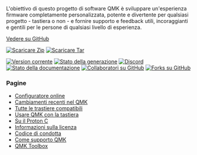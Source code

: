 L'obiettivo di questo progetto di software QMK è sviluppare un'esperienza firmware completamente personalizzata, potente e divertente per qualsiasi progetto - tastiera o non - e fornire supporto e feedback utili, incoraggianti e gentili per le persone di qualsiasi livello di esperienza.

[Vedere su <i class="fa fa-github" aria-hidden="true"></i> GitHub](https://github.com/qmk/qmk_firmware)

[![Scaricare Zip](https://img.shields.io/badge/download-zip-blue.svg)](https://github.com/qmk/qmk_firmware/zipball/master)
[![Scaricare Tar](https://img.shields.io/badge/download-tar-blue.svg)](https://github.com/qmk/qmk_firmware/tarball/master)

[![Version corrente](https://img.shields.io/github/tag/qmk/qmk_firmware.svg)](https://github.com/qmk/qmk_firmware/tags)
[![Stato della generazione](https://travis-ci.org/qmk/qmk_firmware.svg?branch=master)](https://travis-ci.org/qmk/qmk_firmware)
[![Discord](https://img.shields.io/discord/440868230475677696.svg)](https://discord.gg/Uq7gcHh)
[![Stato della documentazione](https://img.shields.io/badge/docs-ready-orange.svg)](https://docs.qmk.fm)
[![Collaboratori su GitHub](https://img.shields.io/github/contributors/qmk/qmk_firmware.svg)](https://github.com/qmk/qmk_firmware/pulse/monthly)
[![Forks su GitHub](https://img.shields.io/github/forks/qmk/qmk_firmware.svg?style=social&label=Fork)](https://github.com/qmk/qmk_firmware/)

### Pagine

* [Configuratore online](https://config.qmk.fm)
* [Cambiamenti recenti nel QMK](/it/changes/)
* [Tutte le trastiere compatibili](/keyboards/)
* [Usare QMK con la tastiera](/it/powered/)
* [Su il Proton C](/it/proton-c/)
* [Informazioni sulla licenza](/it/license/)
* [Codice di condotta](/it/coc/)
* [Come supporto QMK](/it/support/)
* [QMK Toolbox](https://github.com/qmk/qmk_toolbox)
